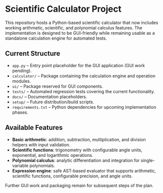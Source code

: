 # Scientific Calculator Project

This repository hosts a Python-based scientific calculator that now includes
working arithmetic, scientific, and polynomial calculus features. The
implementation is designed to be GUI-friendly while remaining usable as a
standalone calculation engine for automated tests.

## Current Structure
- `app.py` – Entry point placeholder for the GUI application (GUI work pending).
- `calculator/` – Package containing the calculation engine and operation
  modules.
- `ui/` – Package reserved for GUI components.
- `tests/` – Automated regression tests covering the current functionality.
- `docs/` – Documentation placeholders.
- `setup/` – Future distribution/build scripts.
- `requirements.txt` – Python dependencies for upcoming implementation phases.

## Available Features

- **Basic arithmetic**: addition, subtraction, multiplication, and division
  helpers with input validation.
- **Scientific functions**: trigonometry with configurable angle units,
  exponential, and logarithmic operations.
- **Polynomial calculus**: analytic differentiation and integration for
  single-variable polynomials.
- **Expression engine**: safe AST-based evaluator that supports arithmetic,
  scientific functions, configurable precision, and angle units.

Further GUI work and packaging remain for subsequent steps of the plan.
